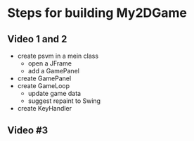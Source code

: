 # Steps for building My2DGame

## Video 1 and 2
- create psvm in a mein class
  - open a JFrame
  - add a GamePanel
- create GamePanel
- create GameLoop
  - update game data
  - suggest repaint to Swing
- create KeyHandler

## Video #3